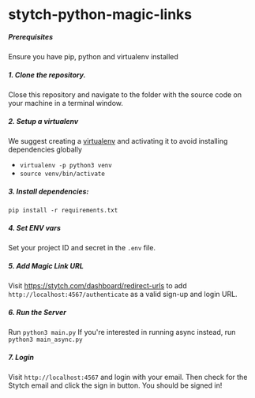 # stytch-python-magic-links

##### Prerequisites

Ensure you have pip, python and virtualenv installed

##### 1. Clone the repository.

Close this repository and navigate to the folder with the source code on your machine in a terminal window.

##### 2. Setup a virtualenv

We suggest creating a [virtualenv](https://docs.python.org/3/library/venv.html) and activating it to avoid installing dependencies globally

- `virtualenv -p python3 venv`
- `source venv/bin/activate`

##### 3. Install dependencies:

`pip install -r requirements.txt`

##### 4. Set ENV vars

Set your project ID and secret in the `.env` file.

##### 5. Add Magic Link URL

Visit https://stytch.com/dashboard/redirect-urls to add
`http://localhost:4567/authenticate` as a valid sign-up and login URL.

##### 6. Run the Server

Run `python3 main.py`
If you're interested in running async instead, run `python3 main_async.py`

##### 7. Login

Visit `http://localhost:4567` and login with your email.
Then check for the Stytch email and click the sign in button.
You should be signed in!
